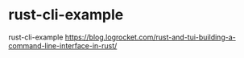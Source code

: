 # rust-cli-example
rust-cli-example
https://blog.logrocket.com/rust-and-tui-building-a-command-line-interface-in-rust/
